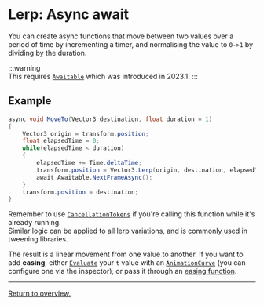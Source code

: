# Lerp: Async await

You can create async functions that move between two values over a period of time by incrementing a timer, and normalising the value to `0->1` by dividing by the duration.

:::warning  
This requires [`Awaitable`](https://docs.unity3d.com/2023.1/Documentation/ScriptReference/Awaitable.html) which was introduced in 2023.1.
:::  

## Example

```csharp
async void MoveTo(Vector3 destination, float duration = 1)
{
    Vector3 origin = transform.position;
    float elapsedTime = 0;
    while(elapsedTime < duration)
    {
        elapsedTime += Time.deltaTime;
        transform.position = Vector3.Lerp(origin, destination, elapsedTime / duration);
        await Awaitable.NextFrameAsync();
    }
    transform.position = destination;
}
```

Remember to use [`CancellationTokens`](https://learn.microsoft.com/en-us/dotnet/api/system.threading.cancellationtoken) if you're calling this function while it's already running.  
Similar logic can be applied to all lerp variations, and is commonly used in tweening libraries.

The result is a linear movement from one value to another. If you want to add **easing**, either [`Evaluate`](https://docs.unity3d.com/ScriptReference/AnimationCurve.Evaluate.html) your `t` value with an [`AnimationCurve`](https://docs.unity3d.com/ScriptReference/AnimationCurve.html) (you can configure one via the inspector), or pass it through an [easing function](https://easings.net).

---  
[Return to overview.](Overview.md)

